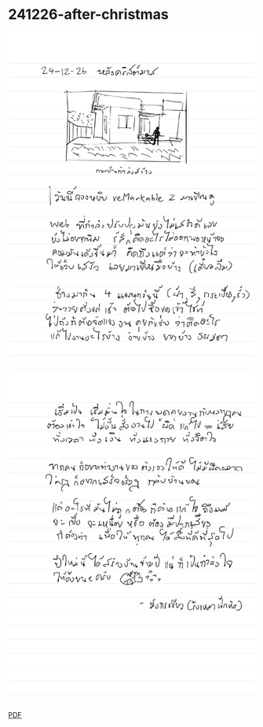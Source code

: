 # 241226-after-christmas

![](241226-diary-1.jpeg)

![](241226-diary-2.jpeg)

[PDF](/blog/2024/241226-after-christmas/241226-diary.pdf)